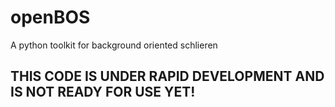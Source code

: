 # openBOS
A python toolkit for background oriented schlieren

## THIS CODE IS UNDER RAPID DEVELOPMENT AND IS NOT READY FOR USE YET!
